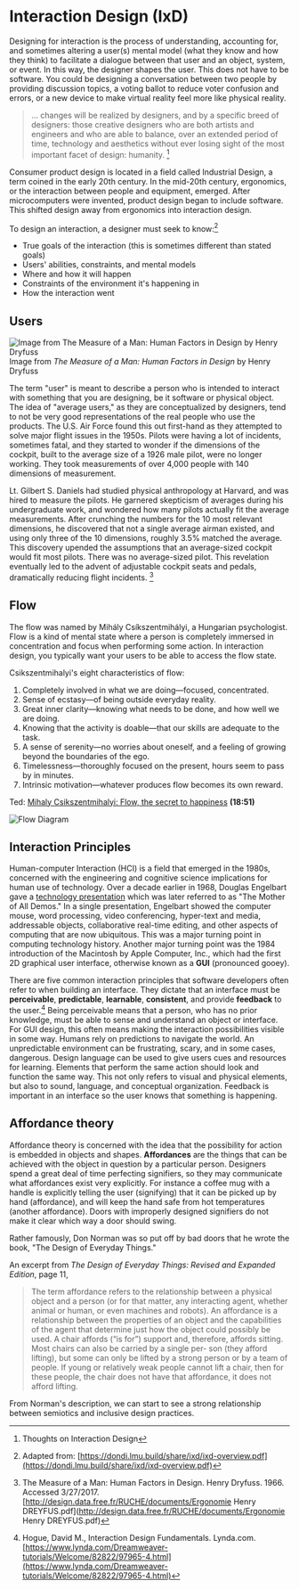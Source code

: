# Interaction Design \(IxD\)

Designing for interaction is the process of understanding, accounting for, and sometimes altering a user\(s\) mental model \(what they know and how they think\) to facilitate a dialogue between that user and an object, system, or event. In this way, the designer shapes the user. This does not have to be software. You could be designing a conversation between two people by providing discussion topics, a voting ballot to reduce voter confusion and errors, or a new device to make virtual reality feel more like physical reality.

> ... changes will be realized by designers, and by a specific breed of designers: those creative designers who are both artists and engineers and who are able to balance, over an extended period of time, technology and aesthetics without ever losing sight of the most important facet of design: humanity. [^3]

Consumer product design is located in a field called Industrial Design, a term coined in the early 20th century. In the mid-20th century, ergonomics, or the interaction between people and equipment, emerged. After microcomputers were invented, product design began to include software. This shifted design away from ergonomics into interaction design.

To design an interaction, a designer must seek to know:[^1]

* True goals of the interaction \(this is sometimes different than stated goals\)
* Users' abilities, constraints, and mental models
* Where and how it will happen
* Constraints of the environment it's happening in
* How the interaction went

## Users

![Image from The Measure of a Man: Human Factors in Design by Henry Dryfuss](/assets/avg-man-dreyfuss.png)Image from _The Measure of a Man: Human Factors in Design_ by Henry Dryfuss

The term "user" is meant to describe a person who is intended to interact with something that you are designing, be it software or physical object. The idea of "average users," as they are conceptualized by designers, tend to not be very good representations of the real people who use the products. The U.S. Air Force found this out first-hand as they attempted to solve major flight issues in the 1950s. Pilots were having a lot of incidents, sometimes fatal, and they started to wonder if the dimensions of the cockpit, built to the average size of a 1926 male pilot, were no longer working. They took measurements of over 4,000 people with 140 dimensions of measurement.

Lt. Gilbert S. Daniels had studied physical anthropology at Harvard, and was hired to measure the pilots. He garnered skepticism of averages during his undergraduate work, and wondered how many pilots actually fit the average measurements. After crunching the numbers for the 10 most relevant dimensions, he discovered that not a single average airman existed, and using only three of the 10 dimensions, roughly 3.5% matched the average. This discovery upended the assumptions that an average-sized cockpit would fit most pilots. There was no average-sized pilot. This revelation eventually led to the advent of adjustable cockpit seats and pedals, dramatically reducing flight incidents. [^4]

## Flow

The flow was named by Mihály Csíkszentmihályi, a Hungarian psychologist. Flow is a kind of mental state where a person is completely immersed in concentration and focus when performing some action. In interaction design, you typically want your users to be able to access the flow state.

Csikszentmihalyi's eight characteristics of flow:

1. Completely involved in what we are doing—focused, concentrated.
2. Sense of ecstasy—of being outside everyday reality.
3. Great inner clarity—knowing what needs to be done, and how well we are doing.
4. Knowing that the activity is doable—that our skills are adequate to the task.
5. A sense of serenity—no worries about oneself, and a feeling of growing beyond the boundaries of the ego.
6. Timelessness—thoroughly focused on the present, hours seem to pass by in minutes.
7. Intrinsic motivation—whatever produces flow becomes its own reward.

Ted: [Mihaly Csikszentmihalyi: Flow, the secret to happiness](https://www.ted.com/talks/mihaly_csikszentmihalyi_on_flow) **\(18:51\)**

![Flow Diagram](/assets/states-of-experience-1200w@2x.png)

## Interaction Principles

Human-computer Interaction \(HCI\) is a field that emerged in the 1980s, concerned with the engineering and cognitive science implications for human use of technology. Over a decade earlier in 1968, Douglas Engelbart gave a [technology presentation](https://www.youtube.com/watch?v=yJDv-zdhzMY) which was later referred to as "The Mother of All Demos." In a single presentation, Engelbart showed the computer mouse, word processing, video conferencing, hyper-text and media, addressable objects, collaborative real-time editing, and other aspects of computing that are now ubiquitous. This was a major turning point in computing technology history. Another major turning point was the 1984 introduction of the Macintosh by Apple Computer, Inc., which had the first 2D graphical user interface, otherwise known as a **GUI** \(pronounced gooey\).

There are five common interaction principles that software developers often refer to when building an interface. They dictate that an interface must be **perceivable**, **predictable**, **learnable**, **consistent**, and provide **feedback** to the user.[^2] Being perceivable means that a person, who has no prior knowledge, must be able to sense and understand an object or interface. For GUI design, this often means making the interaction possibilities visible in some way. Humans rely on predictions to navigate the world. An unpredictable environment can be frustrating, scary, and in some cases, dangerous. Design language can be used to give users cues and resources for learning. Elements that perform the same action should look and function the same way. This not only refers to visual and physical elements, but also to sound, language, and conceptual organization. Feedback is important in an interface so the user knows that something is happening.

## Affordance theory

Affordance theory is concerned with the idea that the possibility for action is embedded in objects and shapes. **Affordances** are the things that can be achieved with the object in question by a particular person. Designers spend a great deal of time perfecting signifiers, so they may communicate what affordances exist very explicitly. For instance a coffee mug with a handle is explicitly telling the user (signifying) that it can be picked up by hand (affordance), and will keep the hand safe from hot temperatures (another affordance). Doors with improperly designed signifiers do not make it clear which way a door should swing.

Rather famously, Don Norman was so put off by bad doors that he wrote the book, "The Design of Everyday Things."

An excerpt from _The Design of Everyday Things: Revised and Expanded Edition_, page 11,

> The term affordance refers to the relationship between a physical object and a person (or for that matter, any interacting agent, whether animal or human, or even machines and robots). An affordance is a relationship between the properties of an object and the capabilities of the agent that determine just how the object could possibly be used. A chair affords (“is for”) support and, therefore, affords sitting. Most chairs can also be carried by a single per- son (they afford lifting), but some can only be lifted by a strong person or by a team of people. If young or relatively weak people cannot lift a chair, then for these people, the chair does not have that affordance, it does not afford lifting.

From Norman's description, we can start to see a strong relationship between semiotics and inclusive design practices.

[^1]: Adapted from: [https://dondi.lmu.build/share/ixd/ixd-overview.pdf](https://dondi.lmu.build/share/ixd/ixd-overview.pdf)
[^2]: Hogue, David M., Interaction Design Fundamentals. Lynda.com. [https://www.lynda.com/Dreamweaver-tutorials/Welcome/82822/97965-4.html](https://www.lynda.com/Dreamweaver-tutorials/Welcome/82822/97965-4.html)
[^3]: Thoughts on Interaction Design
[^4]: The Measure of a Man: Human Factors in Design. Henry Dryfuss. 1966. Accessed 3/27/2017. [http://design.data.free.fr/RUCHE/documents/Ergonomie Henry DREYFUS.pdf](http://design.data.free.fr/RUCHE/documents/Ergonomie Henry DREYFUS.pdf)



